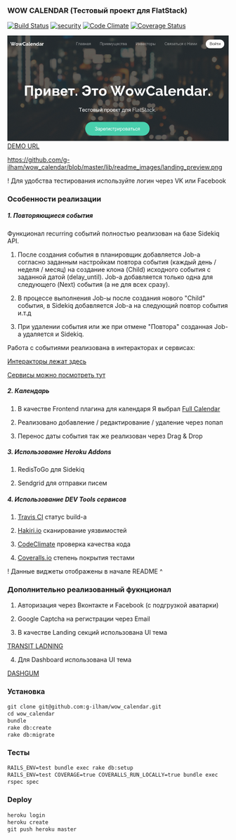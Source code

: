 ### WOW CALENDAR (Тестовый проект для FlatStack)

[![Build Status](https://api.travis-ci.org/g-ilham/wow_calendar.svg?branch=master)](https://travis-ci.org/g-ilham/wow_calendar)
[![security](https://hakiri.io/github/g-ilham/wow_calendar/master.svg)](http://hakiri.io/github/g-ilham/wow_calendar/master)
[![Code Climate](https://codeclimate.com/repos/565c07d8173b4cc9eb02524a/badges/440c8381e90deb9d9247/gpa.svg)](https://codeclimate.com/repos/565c07d8173b4cc9eb02524a/feed)
[![Coverage Status](https://coveralls.io/repos/g-ilham/wow_calendar/badge.svg?branch=master&service=github)](https://coveralls.io/github/g-ilham/wow_calendar?branch=master)

![Logo](https://raw.githubusercontent.com/g-ilham/wow_calendar/master/lib/readme_images/landing_preview.png)
[DEMO URL](http://wowcalendar.herokuapp.com/)

https://github.com/g-ilham/wow_calendar/blob/master/lib/readme_images/landing_preview.png

! Для удобства тестирования используйте логин через VK или Facebook

### Особенности реализации

##### 1. Повторяющиеся события

Функционал recurring событий полностью реализован на базе Sidekiq API.

1) После создания cобытия в планировщик добавляется Job-а согласно
   заданным настройкам повтора события (каждый день / неделя / месяц)
   на создание клона (Child) исходного события с заданной датой (delay_until).
   Job-a добавляется только одна для следующего (Next) события (а не для всех сразу).

2) В процессе выполнения Job-ы после создания нового "Child" события,
   в Sidekiq добавляется Job-a на следующий повтор события и.т.д

3) При удалении события или же при отмене "Повтора" cозданная Job-a удаляется и Sidekiq.

Работа с событиями реализована в интеракторах и сервисах:

[Интеракторы лежат здесь](https://github.com/g-ilham/wow_calendar/tree/master/app/interactors/events)

[Сервисы можно посмотреть тут](https://github.com/g-ilham/wow_calendar/blob/master/app/services/events)

##### 2. Календарь

1) В качестве Frontend плагина для календаря Я выбрал
[Full Calendar](http://fullcalendar.io/)

2) Реализовано добавление / редактирование / удаление через попап

3) Перенос даты события так же реализован через Drag & Drop

##### 3. Использование Heroku Addons

1) RedisToGo для Sidekiq

2) Sendgrid для отправки писем

##### 4. Использование DEV Tools сервисов

1) [Travis CI](https://travis-ci.org/g-ilham/wow_calendar) статус build-a

2) [Hakiri.io](https://hakiri.io/github/g-ilham/wow_calendar/master) сканирование уязвимостей

3) [CodeClimate](https://codeclimate.com) проверка качества кода

4) [Сoveralls.io](https://coveralls.io/github/g-ilham/wow_calendar?branch=master) степень покрытия тестами

! Данные виджеты отображены в начале README ^

### Дополнительно реализованный фукнционал

1. Авторизация через Вконтакте и Facebook (c подгрузкой аватарки)

2. Google Captcha на регистрации через Email

3. В качестве Landing секций использована UI тема

[TRANSIT LADNING](http://templated.co/transit)

4. Для Dashboard использована UI тема

[DASHGUM](http://www.blacktie.co/demo/dashgum/)

### Установка

```
git clone git@github.com:g-ilham/wow_calendar.git
cd wow_calendar
bundle
rake db:create
rake db:migrate
```

### Тесты

```
RAILS_ENV=test bundle exec rake db:setup
RAILS_ENV=test COVERAGE=true COVERALLS_RUN_LOCALLY=true bundle exec rspec spec
```

### Deploy

```
heroku login
heroku create
git push heroku master
```
